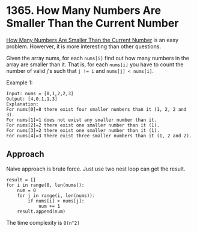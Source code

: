 # 1365. How Many Numbers Are Smaller Than the Current Number

[How Many Numbers Are Smaller Than the Current Number](https://leetcode.com/problems/how-many-numbers-are-smaller-than-the-current-number/) is an easy problem. Howerver, it is more interesting than other questions.

Given the array nums, for each `nums[i]` find out how many numbers in the array are smaller than it. That is, for each `nums[i]` you have to count the number of valid j's such that `j != i` and `nums[j] < nums[i]`.

Example 1:
```
Input: nums = [8,1,2,2,3]
Output: [4,0,1,1,3]
Explanation: 
For nums[0]=8 there exist four smaller numbers than it (1, 2, 2 and 3). 
For nums[1]=1 does not exist any smaller number than it.
For nums[2]=2 there exist one smaller number than it (1). 
For nums[3]=2 there exist one smaller number than it (1). 
For nums[4]=3 there exist three smaller numbers than it (1, 2 and 2).
```

## Approach
Naive approach is brute force. Just use two nest loop can get the result.
```python3
result = []
for i in range(0, len(nums)):
    num = 0
    for j in range(i, len(nums)):
        if nums[i] > nums[j]:
            num += 1
    result.append(num)
```
The time complexity is `O(n^2)`